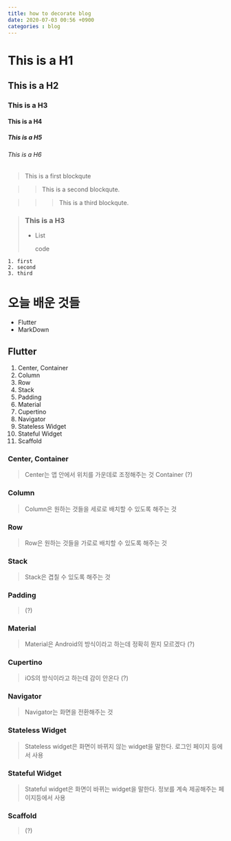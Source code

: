 ```yaml
---
title: how to decorate blog
date: 2020-07-03 00:56 +0900
categories : blog
---
```


# This is a H1
## This is a H2
### This is a H3
#### This is a H4
##### This is a H5
###### This is a H6

> This is a first blockqute

>> This is a second blockqute.

>>> This is a third blockqute.

> ### This is a H3
> + List
>
> 	code

	1. first
	2. second
	3. third

# 오늘 배운 것들

+ Flutter
+ MarkDown

## Flutter

1. Center, Container
1. Column
1. Row
1. Stack
1. Padding
1. Material
1. Cupertino
1. Navigator
1. Stateless Widget
1. Stateful Widget
1. Scaffold

### Center, Container

> Center는 앱 안에서 위치를 가운데로 조정해주는 것
> Container (?)


### Column

> Column은 원하는 것들을 세로로 배치할 수 있도록 해주는 것

### Row

> Row은 원하는 것들을 가로로 배치할 수 있도록 해주는 것

### Stack

> Stack은 겹칠 수 있도록 해주는 것

### Padding

> (?)

### Material

> Material은 Android의 방식이라고 하는데 정확히 뭔지 모르겠다 (?)

### Cupertino

> iOS의 방식이라고 하는데 감이 안온다 (?)

### Navigator

> Navigator는 화면을 전환해주는 것

### Stateless Widget

> Stateless widget은 화면이 바뀌지 않는 widget을 말한다.
> 로그인 페이지 등에서 사용

### Stateful Widget

> Stateful widget은 화면이 바뀌는 widget을 말한다.
> 정보를 계속 제공해주는 페이지등에서 사용

### Scaffold

> (?)
